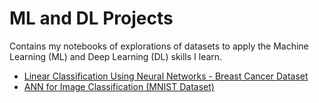 # ML and DL Projects
Contains my notebooks of explorations of datasets to apply the Machine Learning (ML) and Deep Learning (DL) skills I learn.
- [Linear Classification Using Neural Networks - Breast Cancer Dataset](https://github.com/TheSonOfKrypton/Mini-ML-and-DL-Projects/blob/main/Linear%20Classification%20Using%20Neural%20Networks%20-%20Breast%20Cancer%20Dataset.ipynb)
- [ANN for Image Classification (MNIST Dataset)](https://github.com/TheSonOfKrypton/ML-and-DL-Projects/blob/main/ANN_for_Image_Classification_(MNIST_Dataset).ipynb)

